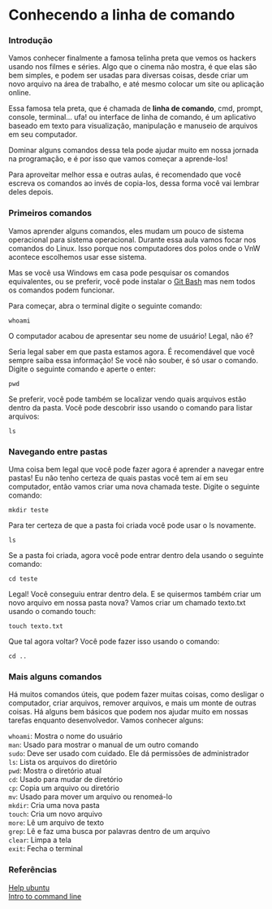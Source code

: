 # Conhecendo a linha de comando

### Introdução

Vamos conhecer finalmente a famosa telinha preta que vemos os hackers usando nos filmes e séries. Algo que o cinema não mostra, é que elas são bem simples, e podem ser usadas para diversas coisas, desde criar um novo arquivo na área de trabalho, e até mesmo colocar um site ou aplicação online.

Essa famosa tela preta, que é chamada de **linha de comando**, cmd, prompt, console, terminal... ufa! ou interface de linha de comando, é um aplicativo baseado em texto para visualização, manipulação e manuseio de arquivos em seu computador.

Dominar alguns comandos dessa tela pode ajudar muito em nossa jornada na programação, e é por isso que vamos começar a aprende-los!

Para aproveitar melhor essa e outras aulas, é recomendado que você escreva os comandos ao invés de copia-los, dessa forma você vai lembrar deles depois.

### Primeiros comandos

Vamos aprender alguns comandos, eles mudam um pouco de sistema operacional para sistema operacional. Durante essa aula vamos focar nos comandos do Linux. Isso porque nos computadores dos polos onde o VnW acontece escolhemos usar esse sistema.

Mas se você usa Windows em casa pode pesquisar os comandos equivalentes, ou se preferir, você pode instalar o [Git Bash](https://git-scm.com/) mas nem todos os comandos podem funcionar.

Para começar, abra o terminal digite o seguinte comando:

```text
whoami
```

O computador acabou de apresentar seu nome de usuário! Legal, não é?

Seria legal saber em que pasta estamos agora. É recomendável que você sempre saiba essa informação! Se você não souber, é só usar o comando. Digite o seguinte comando e aperte o enter:

```text
pwd
```

Se preferir, você pode também se localizar vendo quais arquivos estão dentro da pasta. Você pode descobrir isso usando o comando para listar arquivos:

```text
ls
```

### Navegando entre pastas

Uma coisa bem legal que você pode fazer agora é aprender a navegar entre pastas! Eu não tenho certeza de quais pastas você tem aí em seu computador, então vamos criar uma nova chamada teste. Digite o seguinte comando:

```text
mkdir teste
```

Para ter certeza de que a pasta foi criada você pode usar o ls novamente.

```text
ls
```

Se a pasta foi criada, agora você pode entrar dentro dela usando o seguinte comando:

```text
cd teste
```

Legal! Você conseguiu entrar dentro dela. E se quisermos também criar um novo arquivo em nossa pasta nova? Vamos criar um chamado texto.txt usando o comando touch:

```text
touch texto.txt
```

Que tal agora voltar? Você pode fazer isso usando o comando:

```text
cd ..
```

### Mais alguns comandos

Há muitos comandos úteis, que podem fazer muitas coisas, como desligar o computador, criar arquivos, remover arquivos, e mais um monte de outras coisas. Há alguns bem básicos que podem nos ajudar muito em nossas tarefas enquanto desenvolvedor. Vamos conhecer alguns:

`whoami`: Mostra o nome do usuário  
`man`: Usado para mostrar o manual de um outro comando  
`sudo`: Deve ser usado com cuidado. Ele dá permissões de administrador  
`ls`: Lista os arquivos do diretório  
`pwd`: Mostra o diretório atual  
`cd`: Usado para mudar de diretório  
`cp`: Copia um arquivo ou diretório  
`mv`: Usado para mover um arquivo ou renomeá-lo  
`mkdir`: Cria uma nova pasta  
`touch`: Cria um novo arquivo  
`more`: Lê um arquivo de texto  
`grep`: Lê e faz uma busca por palavras dentro de um arquivo  
`clear`: Limpa a tela  
`exit`: Fecha o terminal

### Referências

[Help ubuntu](https://help.ubuntu.com/kubuntu/desktopguide/pt_BR/terminals.html)  
[Intro to command line](https://tutorial.djangogirls.org/pt/intro_to_command_line/)

